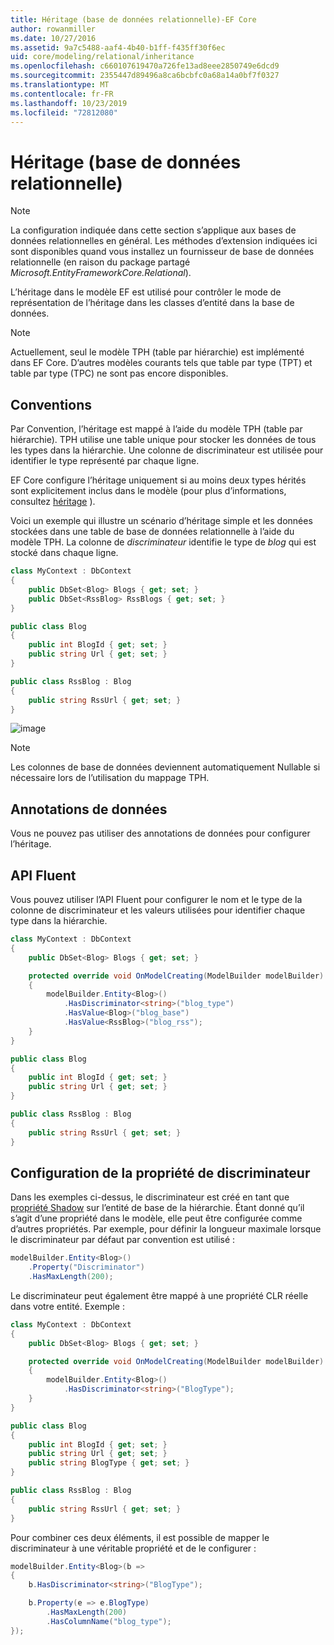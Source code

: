 ```yaml
---
title: Héritage (base de données relationnelle)-EF Core
author: rowanmiller
ms.date: 10/27/2016
ms.assetid: 9a7c5488-aaf4-4b40-b1ff-f435ff30f6ec
uid: core/modeling/relational/inheritance
ms.openlocfilehash: c660107619470a726fe13ad8eee2850749e6dcd9
ms.sourcegitcommit: 2355447d89496a8ca6bcbfc0a68a14a0bf7f0327
ms.translationtype: MT
ms.contentlocale: fr-FR
ms.lasthandoff: 10/23/2019
ms.locfileid: "72812080"
---
```

# <a name="inheritance-relational-database"></a>Héritage (base de données relationnelle)

> [!NOTE]  
> La configuration indiquée dans cette section s’applique aux bases de données relationnelles en général. Les méthodes d’extension indiquées ici sont disponibles quand vous installez un fournisseur de base de données relationnelle (en raison du package partagé *Microsoft.EntityFrameworkCore.Relational*).

L’héritage dans le modèle EF est utilisé pour contrôler le mode de représentation de l’héritage dans les classes d’entité dans la base de données.

> [!NOTE]  
> Actuellement, seul le modèle TPH (table par hiérarchie) est implémenté dans EF Core. D’autres modèles courants tels que table par type (TPT) et table par type (TPC) ne sont pas encore disponibles.

## <a name="conventions"></a>Conventions

Par Convention, l’héritage est mappé à l’aide du modèle TPH (table par hiérarchie). TPH utilise une table unique pour stocker les données de tous les types dans la hiérarchie. Une colonne de discriminateur est utilisée pour identifier le type représenté par chaque ligne.

EF Core configure l’héritage uniquement si au moins deux types hérités sont explicitement inclus dans le modèle (pour plus d’informations, consultez [héritage](../inheritance.md) ).

Voici un exemple qui illustre un scénario d’héritage simple et les données stockées dans une table de base de données relationnelle à l’aide du modèle TPH. La colonne de *discriminateur* identifie le type de *blog* qui est stocké dans chaque ligne.

<!-- [!code-csharp[Main](samples/core/relational/Modeling/Conventions/InheritanceDbSets.cs)] -->
``` csharp
class MyContext : DbContext
{
    public DbSet<Blog> Blogs { get; set; }
    public DbSet<RssBlog> RssBlogs { get; set; }
}

public class Blog
{
    public int BlogId { get; set; }
    public string Url { get; set; }
}

public class RssBlog : Blog
{
    public string RssUrl { get; set; }
}
```

![image](_static/inheritance-tph-data.png)

>[!NOTE]
> Les colonnes de base de données deviennent automatiquement Nullable si nécessaire lors de l’utilisation du mappage TPH.

## <a name="data-annotations"></a>Annotations de données

Vous ne pouvez pas utiliser des annotations de données pour configurer l’héritage.

## <a name="fluent-api"></a>API Fluent

Vous pouvez utiliser l’API Fluent pour configurer le nom et le type de la colonne de discriminateur et les valeurs utilisées pour identifier chaque type dans la hiérarchie.

<!-- [!code-csharp[Main](samples/core/relational/Modeling/FluentAPI/InheritanceTPHDiscriminator.cs?highlight=7,8,9,10)] -->
``` csharp
class MyContext : DbContext
{
    public DbSet<Blog> Blogs { get; set; }

    protected override void OnModelCreating(ModelBuilder modelBuilder)
    {
        modelBuilder.Entity<Blog>()
            .HasDiscriminator<string>("blog_type")
            .HasValue<Blog>("blog_base")
            .HasValue<RssBlog>("blog_rss");
    }
}

public class Blog
{
    public int BlogId { get; set; }
    public string Url { get; set; }
}

public class RssBlog : Blog
{
    public string RssUrl { get; set; }
}
```

## <a name="configuring-the-discriminator-property"></a>Configuration de la propriété de discriminateur

Dans les exemples ci-dessus, le discriminateur est créé en tant que [propriété Shadow](xref:core/modeling/shadow-properties) sur l’entité de base de la hiérarchie. Étant donné qu’il s’agit d’une propriété dans le modèle, elle peut être configurée comme d’autres propriétés. Par exemple, pour définir la longueur maximale lorsque le discriminateur par défaut par convention est utilisé :

```C#
modelBuilder.Entity<Blog>()
    .Property("Discriminator")
    .HasMaxLength(200);
```

Le discriminateur peut également être mappé à une propriété CLR réelle dans votre entité. Exemple :

```C#
class MyContext : DbContext
{
    public DbSet<Blog> Blogs { get; set; }

    protected override void OnModelCreating(ModelBuilder modelBuilder)
    {
        modelBuilder.Entity<Blog>()
            .HasDiscriminator<string>("BlogType");
    }
}

public class Blog
{
    public int BlogId { get; set; }
    public string Url { get; set; }
    public string BlogType { get; set; }
}

public class RssBlog : Blog
{
    public string RssUrl { get; set; }
}
```

Pour combiner ces deux éléments, il est possible de mapper le discriminateur à une véritable propriété et de le configurer :

```C#
modelBuilder.Entity<Blog>(b =>
{
    b.HasDiscriminator<string>("BlogType");

    b.Property(e => e.BlogType)
        .HasMaxLength(200)
        .HasColumnName("blog_type");
});
```
